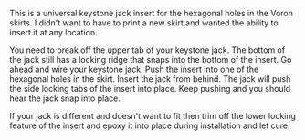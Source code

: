 This is a universal keystone jack insert for the hexagonal holes in the Voron skirts.  I didn't want to have to print a new skirt and wanted the ability to insert it at any location.

You need to break off the upper tab of your keystone jack.  The bottom of the jack still has a locking ridge that snaps into the bottom of the insert.  Go ahead and wire your keystone jack.  Push the insert into one of the hexagonal holes in the skirt.  Insert the jack from behind.  The jack will push the side locking tabs of the insert into place.  Keep pushing and you should hear the jack snap into place.

If your jack is different and doesn't want to fit then trim off the lower locking feature of the insert and epoxy it into place during installation and let cure.